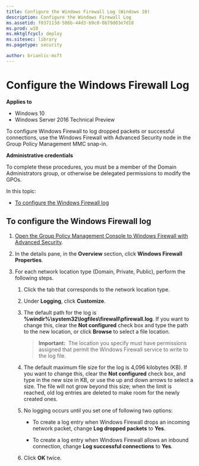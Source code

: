```yaml
---
title: Configure the Windows Firewall Log (Windows 10)
description: Configure the Windows Firewall Log
ms.assetid: f037113d-506b-44d3-b9c0-0b79d03e7d18
ms.prod: w10
ms.mktglfcycl: deploy
ms.sitesec: library
ms.pagetype: security

author: brianlic-msft
---
```


# Configure the Windows Firewall Log

**Applies to**
-   Windows 10
-   Windows Server 2016 Technical Preview

To configure Windows Firewall to log dropped packets or successful connections, use the Windows Firewall with Advanced Security node in the Group Policy Management MMC snap-in.

**Administrative credentials**

To complete these procedures, you must be a member of the Domain Administrators group, or otherwise be delegated permissions to modify the GPOs.

In this topic:

- [To configure the Windows Firewall log](#to-configure-the-windows-firewall-log)

## To configure the Windows Firewall log

1.  [Open the Group Policy Management Console to Windows Firewall with Advanced Security](open-the-group-policy-management-console-to-windows-firewall-with-advanced-security.md).

2.  In the details pane, in the **Overview** section, click **Windows Firewall Properties**.

3.  For each network location type (Domain, Private, Public), perform the following steps.

    1.  Click the tab that corresponds to the network location type.

    2.  Under **Logging**, click **Customize**.

    3.  The default path for the log is **%windir%\\system32\\logfiles\\firewall\\pfirewall.log**. If you want to change this, clear the **Not configured** check box and type the path to the new location, or click **Browse** to select a file location.

        >**Important:**  The location you specify must have permissions assigned that permit the Windows Firewall service to write to the log file.

    4.  The default maximum file size for the log is 4,096 kilobytes (KB). If you want to change this, clear the **Not configured** check box, and type in the new size in KB, or use the up and down arrows to select a size. The file will not grow beyond this size; when the limit is reached, old log entries are deleted to make room for the newly created ones.

    5.  No logging occurs until you set one of following two options:

        -   To create a log entry when Windows Firewall drops an incoming network packet, change **Log dropped packets** to **Yes**.

        -   To create a log entry when Windows Firewall allows an inbound connection, change **Log successful connections** to **Yes**.

    6.  Click **OK** twice.

